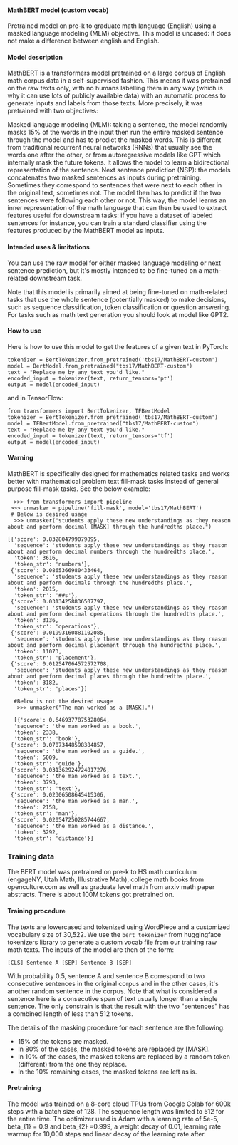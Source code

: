 #### MathBERT model (custom vocab)

Pretrained model on pre-k to graduate math language (English) using a masked language modeling (MLM) objective. This model is uncased: it does not make a difference between english and English.


#### Model description
MathBERT is a transformers model pretrained on a large corpus of English math corpus data in a self-supervised fashion. This means it was pretrained on the raw texts only, with no humans labelling them in any way (which is why it can use lots of publicly available data) with an automatic process to generate inputs and labels from those texts. More precisely, it was pretrained with two objectives:

Masked language modeling (MLM): taking a sentence, the model randomly masks 15% of the words in the input then run the entire masked sentence through the model and has to predict the masked words. This is different from traditional recurrent neural networks (RNNs) that usually see the words one after the other, or from autoregressive models like GPT which internally mask the future tokens. It allows the model to learn a bidirectional representation of the sentence.
Next sentence prediction (NSP): the models concatenates two masked sentences as inputs during pretraining. Sometimes they correspond to sentences that were next to each other in the original text, sometimes not. The model then has to predict if the two sentences were following each other or not.
This way, the model learns an inner representation of the math language that can then be used to extract features useful for downstream tasks: if you have a dataset of labeled sentences for instance, you can train a standard classifier using the features produced by the MathBERT model as inputs.

#### Intended uses & limitations
You can use the raw model for either masked language modeling or next sentence prediction, but it's mostly intended to be fine-tuned on a math-related downstream task.

Note that this model is primarily aimed at being fine-tuned on math-related tasks that use the whole sentence (potentially masked) to make decisions, such as sequence classification, token classification or question answering. For tasks such as math text generation you should look at model like GPT2.

#### How to use
<!---You can use this model directly with a pipeline for masked language modeling:

>>> from transformers import pipeline
>>> unmasker = pipeline('fill-mask', model='bert-base-uncased')
>>> unmasker("Hello I'm a [MASK] model.")

[{'sequence': "[CLS] hello i'm a fashion model. [SEP]",
  'score': 0.1073106899857521,
  'token': 4827,
  'token_str': 'fashion'},
 {'sequence': "[CLS] hello i'm a role model. [SEP]",
  'score': 0.08774490654468536,
  'token': 2535,
  'token_str': 'role'},
 {'sequence': "[CLS] hello i'm a new model. [SEP]",
  'score': 0.05338378623127937,
  'token': 2047,
  'token_str': 'new'},
 {'sequence': "[CLS] hello i'm a super model. [SEP]",
  'score': 0.04667217284440994,
  'token': 3565,
  'token_str': 'super'},
 {'sequence': "[CLS] hello i'm a fine model. [SEP]",
  'score': 0.027095865458250046,
  'token': 2986,
  'token_str': 'fine'}]--->
  
Here is how to use this model to get the features of a given text in PyTorch:

```from transformers import BertTokenizer, BertModel
tokenizer = BertTokenizer.from_pretrained('tbs17/MathBERT-custom')
model = BertModel.from_pretrained("tbs17/MathBERT-custom")
text = "Replace me by any text you'd like."
encoded_input = tokenizer(text, return_tensors='pt')
output = model(encoded_input)
```
and in TensorFlow:

```
from transformers import BertTokenizer, TFBertModel
tokenizer = BertTokenizer.from_pretrained('tbs17/MathBERT-custom')
model = TFBertModel.from_pretrained("tbs17/MathBERT-custom")
text = "Replace me by any text you'd like."
encoded_input = tokenizer(text, return_tensors='tf')
output = model(encoded_input)
```

#### Warning

MathBERT is specifically designed for mathematics related tasks and works better with mathematical problem text fill-mask tasks instead of general purpose fill-mask tasks. See the below example:

```
  >>> from transformers import pipeline
 >>> unmasker = pipeline('fill-mask', model='tbs17/MathBERT')
 # Below is desired usage
  >>> unmasker("students apply these new understandings as they reason about and perform decimal [MASK] through the hundredths place.")
  
[{'score': 0.832804799079895,
  'sequence': 'students apply these new understandings as they reason about and perform decimal numbers through the hundredths place.',
  'token': 3616,
  'token_str': 'numbers'},
 {'score': 0.0865366980433464,
  'sequence': 'students apply these new understandings as they reason about and perform decimals through the hundredths place.',
  'token': 2015,
  'token_str': '##s'},
 {'score': 0.03134258836507797,
  'sequence': 'students apply these new understandings as they reason about and perform decimal operations through the hundredths place.',
  'token': 3136,
  'token_str': 'operations'},
 {'score': 0.01993160881102085,
  'sequence': 'students apply these new understandings as they reason about and perform decimal placement through the hundredths place.',
  'token': 11073,
  'token_str': 'placement'},
 {'score': 0.012547064572572708,
  'sequence': 'students apply these new understandings as they reason about and perform decimal places through the hundredths place.',
  'token': 3182,
  'token_str': 'places'}]
  
  #Below is not the desired usage
   >>> unmasker("The man worked as a [MASK].")
   
  [{'score': 0.6469377875328064,
  'sequence': 'the man worked as a book.',
  'token': 2338,
  'token_str': 'book'},
 {'score': 0.07073448598384857,
  'sequence': 'the man worked as a guide.',
  'token': 5009,
  'token_str': 'guide'},
 {'score': 0.031362924724817276,
  'sequence': 'the man worked as a text.',
  'token': 3793,
  'token_str': 'text'},
 {'score': 0.02306508645415306,
  'sequence': 'the man worked as a man.',
  'token': 2158,
  'token_str': 'man'},
 {'score': 0.020547250285744667,
  'sequence': 'the man worked as a distance.',
  'token': 3292,
  'token_str': 'distance'}]
```

### Training data
The BERT model was pretrained on pre-k to HS math curriculum (engageNY, Utah Math, Illustrative Math), college math books from openculture.com as well as graduate level math from arxiv math paper abstracts. There is about 100M tokens got pretrained on.

#### Training procedure

The texts are lowercased and tokenized using WordPiece and a customized vocabulary size of 30,522. We use the ```bert_tokenizer``` from huggingface tokenizers library to generate a custom vocab file from our training raw math texts. The inputs of the model are then of the form:

```
[CLS] Sentence A [SEP] Sentence B [SEP]
```
With probability 0.5, sentence A and sentence B correspond to two consecutive sentences in the original corpus and in the other cases, it's another random sentence in the corpus. Note that what is considered a sentence here is a consecutive span of text usually longer than a single sentence. The only constrain is that the result with the two "sentences" has a combined length of less than 512 tokens.

The details of the masking procedure for each sentence are the following:

+ 15% of the tokens are masked.
+ In 80% of the cases, the masked tokens are replaced by [MASK].
+ In 10% of the cases, the masked tokens are replaced by a random token (different) from the one they replace.
+ In the 10% remaining cases, the masked tokens are left as is.

#### Pretraining
The model was trained on a 8-core cloud TPUs from Google Colab for 600k steps with a batch size of 128. The sequence length was limited to 512 for the entire time. The optimizer used is Adam with a learning rate of 5e-5, beta_{1} = 0.9 and beta_{2} =0.999, a weight decay of 0.01, learning rate warmup for 10,000 steps and linear decay of the learning rate after.